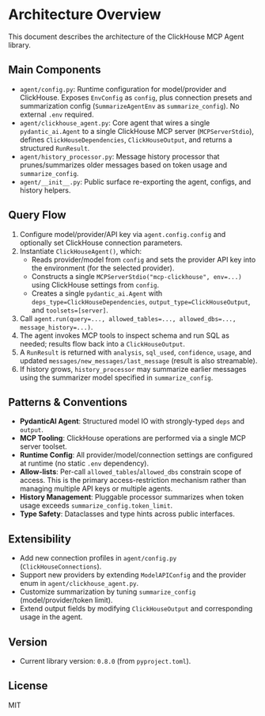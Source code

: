 
# Architecture Overview

This document describes the architecture of the ClickHouse MCP Agent library.

## Main Components

- `agent/config.py`: Runtime configuration for model/provider and ClickHouse. Exposes `EnvConfig` as `config`, plus connection presets and summarization config (`SummarizeAgentEnv` as `summarize_config`). No external `.env` required.
- `agent/clickhouse_agent.py`: Core agent that wires a single `pydantic_ai.Agent` to a single ClickHouse MCP server (`MCPServerStdio`), defines `ClickHouseDependencies`, `ClickHouseOutput`, and returns a structured `RunResult`.
- `agent/history_processor.py`: Message history processor that prunes/summarizes older messages based on token usage and `summarize_config`.
- `agent/__init__.py`: Public surface re-exporting the agent, configs, and history helpers.

## Query Flow

1. Configure model/provider/API key via `agent.config.config` and optionally set ClickHouse connection parameters.
2. Instantiate `ClickHouseAgent()`, which:
   - Reads provider/model from `config` and sets the provider API key into the environment (for the selected provider).
   - Constructs a single `MCPServerStdio("mcp-clickhouse", env=...)` using ClickHouse settings from `config`.
   - Creates a single `pydantic_ai.Agent` with `deps_type=ClickHouseDependencies`, `output_type=ClickHouseOutput`, and `toolsets=[server]`.
3. Call `agent.run(query=..., allowed_tables=..., allowed_dbs=..., message_history=...)`.
4. The agent invokes MCP tools to inspect schema and run SQL as needed; results flow back into a `ClickHouseOutput`.
5. A `RunResult` is returned with `analysis`, `sql_used`, `confidence`, `usage`, and updated `messages/new_messages/last_message` (result is also streamable).
6. If history grows, `history_processor` may summarize earlier messages using the summarizer model specified in `summarize_config`.

## Patterns & Conventions

- **PydanticAI Agent**: Structured model IO with strongly-typed `deps` and `output`.
- **MCP Tooling**: ClickHouse operations are performed via a single MCP server toolset.
- **Runtime Config**: All provider/model/connection settings are configured at runtime (no static `.env` dependency).
- **Allow-lists**: Per-call `allowed_tables`/`allowed_dbs` constrain scope of access. This is the primary access-restriction mechanism rather than managing multiple API keys or multiple agents.
- **History Management**: Pluggable processor summarizes when token usage exceeds `summarize_config.token_limit`.
- **Type Safety**: Dataclasses and type hints across public interfaces.

## Extensibility

- Add new connection profiles in `agent/config.py` (`ClickHouseConnections`).
- Support new providers by extending `ModelAPIConfig` and the provider enum in `agent/clickhouse_agent.py`.
- Customize summarization by tuning `summarize_config` (model/provider/token limit).
- Extend output fields by modifying `ClickHouseOutput` and corresponding usage in the agent.

## Version

- Current library version: `0.8.0` (from `pyproject.toml`).

## License

MIT
